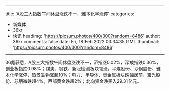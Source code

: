 
---
title: 'A股三大指数午间休盘涨跌不一，雅本化学涨停'
categories: 
 - 新媒体
 - 36kr
 - 快讯
headimg: 'https://picsum.photos/400/300?random=8486'
author: 36kr
comments: false
date: Fri, 18 Feb 2022 03:34:35 GMT
thumbnail: 'https://picsum.photos/400/300?random=8486'
---

<div>   
36氪获悉，A股三大指数午间休盘涨跌不一，沪指涨0.02%，深成指跌0.36%，创业板指跌0.98%；煤炭、钢铁、新冠检测板块领涨，平煤股份、沙钢股份、雅本化学涨停，热景生物涨超10%；电力、半导体、贵金属板块跌幅居前，宝光股份、芯朋微跌超4%，西部黄金跌超2%；北向资金净买入29.31亿元。  
</div>
            